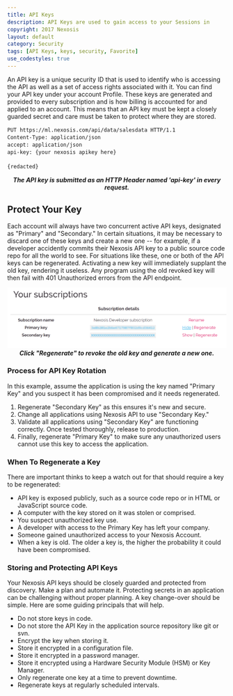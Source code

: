 ```yaml
---
title: API Keys
description: API Keys are used to gain access to your Sessions in 
copyright: 2017 Nexosis 
layout: default
category: Security
tags: [API Keys, keys, security, Favorite]
use_codestyles: true
---
```


An API key is a unique security ID that is used to identify who is accessing the API as well as a set of access rights associated with it. You can find your API key under your account Profile. These keys are generated and provided to every subscription and is how billing is accounted for and applied to an account. This means that an API key must be kept a closely guarded secret and care must be taken to protect where they are stored. 

``` bash
PUT https://ml.nexosis.com/api/data/salesdata HTTP/1.1
Content-Type: application/json
accept: application/json
api-key: {your nexosis apikey here}

{redacted}
```

<p align="center"><em><strong>The API key is submitted as an HTTP Header named 'api-key' in every request.</strong></em></p>

## Protect Your Key

Each account will always have two concurrent active API keys, designated as "Primary" and "Secondary." In certain situations, it may be necessary to discard one of these keys and create a new one -- for example, if a developer accidently commits their Nexosis API key to a public source code repo for all the world to see. For situations like these, one or both of the API keys can be regenerated.  Activating a new key will immediately supplant the old key, rendering it useless. Any program using the old revoked key will then fail with 401 Unauthorized errors from the API endpoint.

<p align="center">  <img alt="API Keys" src="/assets/img/api_keys.png"/><br/>
<strong><em>Click "Regenerate" to revoke the old key and generate a new one.</em></strong></p>

### Process for API Key Rotation

In this example, assume the application is using the key named "Primary Key" and you suspect it has been compromised and it needs regenerated.

1. Regenerate "Secondary Key" as this ensures it's new and secure.
2. Change all applications using Nexosis API to use "Secondary Key."
3. Validate all applications using "Secondary Key" are functioning correctly. Once tested thoroughly, release to production.
4. Finally, regenerate "Primary Key" to make sure any unauthorized users cannot use this key to access the application.

### When To Regenerate a Key

There are important thinks to keep a watch out for that should require a key to be regenerated:

* API key is exposed publicly, such as a source code repo or in HTML or JavaScript source code.
* A computer with the key stored on it was stolen or comprised.
* You suspect unauthorized key use.
* A developer with access to the Primary Key has left your company.
* Someone gained unauthorized access to your Nexosis Account.
* When a key is old. The older a key is, the higher the probability it could have been compromised.

### Storing and Protecting API Keys

Your Nexosis API keys should be closely guarded and protected from discovery.  Make a plan and automate it. Protecting secrets in an application can be challenging without proper planning. A key change-over should be simple. Here are some guiding principals that will help.

* Do not store keys in code.
* Do not store the API Key in the application source repository like git or svn.
* Encrypt the key when storing it.
* Store it encrypted in a configuration file.
* Store it encrypted in a password manager.
* Store it encrypted using a Hardware Security Module (HSM) or Key Manager.
* Only regenerate one key at a time to prevent downtime. 
* Regenerate keys at regularly scheduled intervals.
